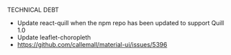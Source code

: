 TECHNICAL DEBT

* Update react-quill when the npm repo has been updated to support Quill 1.0
* Update leaflet-choropleth
* https://github.com/callemall/material-ui/issues/5396

